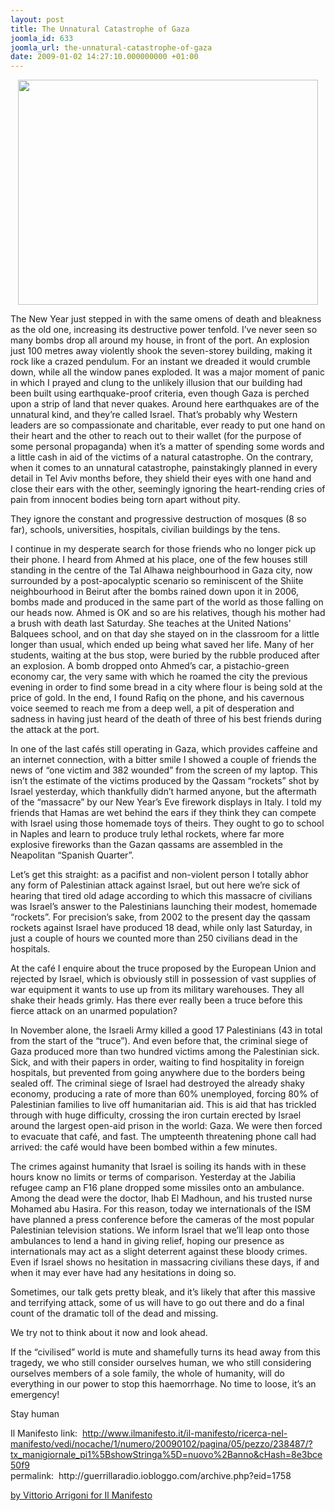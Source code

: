 ```yaml
---
layout: post
title: The Unnatural Catastrophe of Gaza
joomla_id: 633
joomla_url: the-unnatural-catastrophe-of-gaza
date: 2009-01-02 14:27:10.000000000 +01:00
---
```

<p align="center"><img height="360" src="http://www.freegaza.org/uploads/2008/vikarticle2.jpg" width="480" border="0" /><br /></p><p>The New Year just stepped in with the same omens of death and bleakness as the old one, increasing its destructive power tenfold. I&rsquo;ve never seen so many bombs drop all around my house, in front of the port. An explosion just 100 metres away violently shook the seven-storey building, making it rock like a crazed pendulum. For an instant we dreaded it would crumble down, while all the window panes exploded. It was a major moment of panic in which I prayed and clung to the unlikely illusion that our building had been built using earthquake-proof criteria, even though Gaza is perched upon a strip of land that never quakes. Around here earthquakes are of the unnatural kind, and they&rsquo;re called Israel. That&rsquo;s probably why Western leaders are so compassionate and charitable, ever ready to put one hand on their heart and the other to reach out to their wallet (for the purpose of some personal propaganda) when it&rsquo;s a matter of spending some words and a little cash in aid of the victims of a natural catastrophe. On the contrary, when it comes to an unnatural catastrophe, painstakingly planned in every detail in Tel Aviv months before, they shield their eyes with one hand and close their ears with the other, seemingly ignoring the heart-rending cries of pain from innocent bodies being torn apart without pity.</p><p>They ignore the constant and progressive destruction of mosques (8 so far), schools, universities, hospitals, civilian buildings by the tens. </p><p>I continue in my desperate search for those friends who no longer pick up their phone. I heard from Ahmed at his place, one of the few houses still standing in the centre of the Tal Alhawa neighbourhood in Gaza city, now surrounded by a post-apocalyptic scenario so reminiscent of the Shiite neighbourhood in Beirut after the bombs rained down upon it in 2006, bombs made and produced in the same part of the world as those falling on our heads now. Ahmed is OK and so are his relatives, though his mother had a brush with death last Saturday. She teaches at the United Nations&rsquo; Balquees school, and on that day she stayed on in the classroom for a little longer than usual, which ended up being what saved her life. Many of her students, waiting at the bus stop, were buried by the rubble produced after an explosion. A bomb dropped onto Ahmed&rsquo;s car, a pistachio-green economy car, the very same with which he roamed the city the previous evening in order to find some bread in a city where flour is being sold at the price of gold. In the end, I found Rafiq on the phone, and his cavernous voice seemed to reach me from a deep well, a pit of desperation and sadness in having just heard of the death of three of his best friends during the attack at the port.</p><p>In one of the last caf&eacute;s still operating in Gaza, which provides caffeine and an internet connection, with a bitter smile I showed a couple of friends the news of &ldquo;one victim and 382 wounded&rdquo; from the screen of my laptop. This isn&rsquo;t the estimate of the victims produced by the Qassam &ldquo;rockets&rdquo; shot by Israel yesterday, which thankfully didn&rsquo;t harmed anyone, but the aftermath of the &ldquo;massacre&rdquo; by our New Year&rsquo;s Eve firework displays in Italy. I told my friends that Hamas are wet behind the ears if they think they can compete with Israel using those homemade toys of theirs. They ought to go to school in Naples and learn to produce truly lethal rockets, where far more explosive fireworks than the Gazan qassams are assembled in the Neapolitan &ldquo;Spanish Quarter&rdquo;.</p><p>Let&rsquo;s get this straight: as a pacifist and non-violent person I totally abhor any form of Palestinian attack against Israel, but out here we&rsquo;re sick of hearing that tired old adage according to which this massacre of civilians was Israel&rsquo;s answer to the Palestinians launching their modest, homemade &ldquo;rockets&rdquo;. For precision&rsquo;s sake, from 2002 to the present day the qassam rockets against Israel have produced 18 dead, while only last Saturday, in just a couple of hours we counted more than 250 civilians dead in the hospitals.</p><p>At the caf&eacute; I enquire about the truce proposed by the European Union and rejected by Israel, which is obviously still in possession of vast supplies of war equipment it wants to use up from its military warehouses. They all shake their heads grimly. Has there ever really been a truce before this fierce attack on an unarmed population?</p><p>In November alone, the Israeli Army killed a good 17 Palestinians (43 in total from the start of the &ldquo;truce&rdquo;). And even before that, the criminal siege of Gaza produced more than two hundred victims among the Palestinian sick. Sick, and with their papers in order, waiting to find hospitality in foreign hospitals, but prevented from going anywhere due to the borders being sealed off. The criminal siege of Israel had destroyed the already shaky economy, producing a rate of more than 60% unemployed, forcing 80% of Palestinian families to live off humanitarian aid. This is aid that has trickled through with huge difficulty, crossing the iron curtain erected by Israel around the largest open-aid prison in the world: Gaza. We were then forced to evacuate that caf&eacute;, and fast. The umpteenth threatening phone call had arrived: the caf&eacute; would have been bombed within a few minutes.</p><p>The crimes against humanity that Israel is soiling its hands with in these hours know no limits or terms of comparison. Yesterday at the Jabilia refugee camp an F16 plane dropped some missiles onto an ambulance. Among the dead were the doctor, Ihab El Madhoun, and his trusted nurse Mohamed abu Hasira. For this reason, today we internationals of the ISM have planned a press conference before the cameras of the most popular Palestinian television stations. We inform Israel that we&rsquo;ll leap onto those ambulances to lend a hand in giving relief, hoping our presence as internationals may act as a slight deterrent against these bloody crimes. Even if Israel shows no hesitation in massacring civilians these days, if and when it may ever have had any hesitations in doing so.</p><p>Sometimes, our talk gets pretty bleak, and it&rsquo;s likely that after this massive and terrifying attack, some of us will have to go out there and do a final count of the dramatic toll of the dead and missing.</p><p>We try not to think about it now and look ahead. </p><p>If the &ldquo;civilised&rdquo; world is mute and shamefully turns its head away from this tragedy, we who still consider ourselves human, we who still considering ourselves members of a sole family, the whole of humanity, will do everything in our power to stop this haemorrhage. No time to loose, it&rsquo;s an emergency!</p><p>Stay human</p><p>Il Manifesto link:&nbsp; <a href="http://www.ilmanifesto.it/il-manifesto/ricerca-nel-manifesto/vedi/nocache/1/numero/20090102/pagina/05/pezzo/238487/?tx_manigiornale_pi1%5BshowStringa%5D=nuovo%2Banno&cHash=8e3bce50f9" target="_blank">http://www.ilmanifesto.it/il-manifesto/ricerca-nel-manifesto/vedi/nocache/1/numero/20090102/pagina/05/pezzo/238487/?tx_manigiornale_pi1%5BshowStringa%5D=nuovo%2Banno&amp;cHash=8e3bce50f9</a><br />permalink:&nbsp; http://guerrillaradio.iobloggo.com/archive.php?eid=1758</p><p><a href="by Vittorio Arrigoni for Il Manifesto">by Vittorio Arrigoni for Il Manifesto</a></p>
